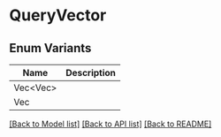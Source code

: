 # QueryVector

## Enum Variants

| Name | Description |
|---- | -----|
| Vec<Vec<f32>> |  |
| Vec<f32> |  |

[[Back to Model list]](../README.md#documentation-for-models) [[Back to API list]](../README.md#documentation-for-api-endpoints) [[Back to README]](../README.md)


